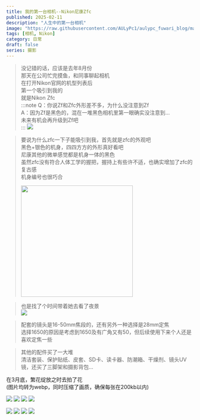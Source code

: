 ```yaml
---
title: 我的第一台相机--Nikon尼康Zfc
published: 2025-02-11
description: "人生中的第一台相机"
image: "https://raw.githubusercontent.com/AULyPc1/aulypc_fuwari_blog/main/picture/mypic/data/my_first_camera_nikon-zfc/zfc_film.webp"
tags: [相机, Nikon]
category: 日常
draft: false
series: 摄影
---
```

> 没记错的话，应该是去年8月份  
> 那天在公司忙完摸鱼，和同事聊起相机  
> 在打开Nikon官网的机型列表后  
> 第一个吸引到我的  
> 就是Nikon Zfc  
:::note
Q：你说Zf和Zfc外形差不多，为什么没注意到Zf  
A：因为Zf是黑色的，混在一堆黑色相机里第一眼确实没注意到...  
未来有机会再升级到Zf吧  
:::
> ![](https://raw.githubusercontent.com/AULyPc1/aulypc_fuwari_blog/main/picture/mypic/data/my_first_camera_nikon-zfc/zfc_2.webp)
  
> 要说为什么zfc一下子能吸引到我，首先就是zfc的外观吧  
> 黑色+银色的机身，四四方方的外形真好看吧  
> 尼康其他的微单感觉都是机身一体的黑色  
> 虽然zfc没有符合人体工学的握把，握持上有些许不适，也确实增加了zfc的复古感  
> 机身编号也很巧合  
> <td><img src="https://raw.githubusercontent.com/AULyPc1/aulypc_fuwari_blog/main/picture/mypic/data/my_first_camera_nikon-zfc/zfc_number.webp" border=0 width=300 height="" ></td>
  
> 也是找了个时间带着她去看了夜景  
> ![](https://raw.githubusercontent.com/AULyPc1/aulypc_fuwari_blog/main/picture/mypic/data/my_first_camera_nikon-zfc/DSC_0195.webp)
  
> 配套的镜头是16-50mm焦段的，还有另外一种选择是28mm定焦  
> 选择1650的原因是考虑到1650及有广角又有50，但后续使用下来个人还是喜欢定焦一些  
  
> 其他的配件买了一大堆  
> 清洁套装、保护贴纸、皮套、SD卡、读卡器、防潮箱、干燥剂、镜头UV镜，还买了三脚架和摄影背包...  

在3月底，繁花绽放之时去拍了花  
(图片均转为webp，同时压缩了画质，确保每张在200kb以内)  

![](https://raw.githubusercontent.com/AULyPc1/aulypc_fuwari_blog/main/picture/mypic/data/my_first_camera_nikon-zfc/flower.webp)
![](https://raw.githubusercontent.com/AULyPc1/aulypc_fuwari_blog/main/picture/mypic/data/my_first_camera_nikon-zfc/flower_ruru.webp)
![](https://raw.githubusercontent.com/AULyPc1/aulypc_fuwari_blog/main/picture/mypic/data/my_first_camera_nikon-zfc/flower_risa_1.webp)
![](https://raw.githubusercontent.com/AULyPc1/aulypc_fuwari_blog/main/picture/mypic/data/my_first_camera_nikon-zfc/flower_risa_2.webp)

![](https://raw.githubusercontent.com/AULyPc1/aulypc_fuwari_blog/main/picture/mypic/data/my_first_camera_nikon-zfc/flower_2.webp)
![](https://raw.githubusercontent.com/AULyPc1/aulypc_fuwari_blog/main/picture/mypic/data/my_first_camera_nikon-zfc/flower_ruru_2.webp)
![](https://raw.githubusercontent.com/AULyPc1/aulypc_fuwari_blog/main/picture/mypic/data/my_first_camera_nikon-zfc/flower_3.webp)
![](https://raw.githubusercontent.com/AULyPc1/aulypc_fuwari_blog/main/picture/mypic/data/my_first_camera_nikon-zfc/bridge.webp)